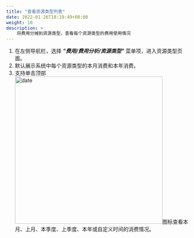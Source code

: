 ```yaml
---
title: "查看资源类型列表"
date: 2022-01-26T18:19:49+08:00
weight: 10
description: >
    将费用分摊到资源类型，查看每个资源类型的费用使用情况
---
```


1. 在左侧导航栏，选择 **_"费用/费用分析/资源类型"_** 菜单项，进入资源类型页面。
2. 默认展示系统中每个资源类型的本月消费和本年消费。
3. 支持单击顶部<img src="../../../../images/month1.png" width="400" alt="date">图标查看本月、上月、本季度、上季度、本年或自定义时间的消费情况。
